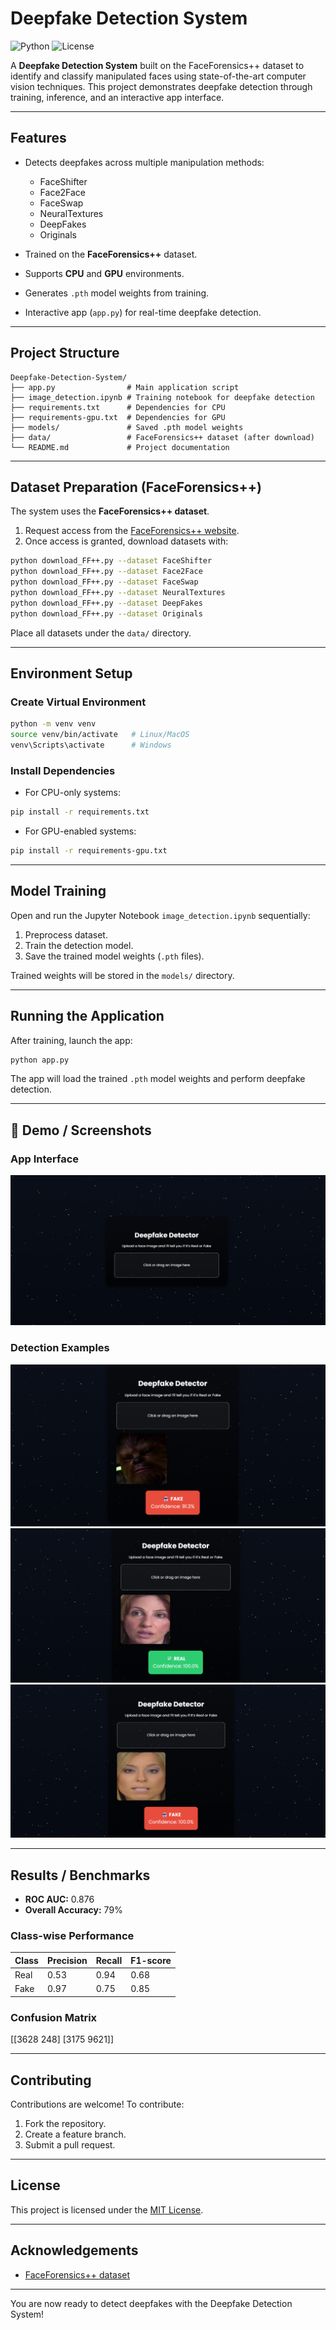 # Deepfake Detection System

![Python](https://img.shields.io/badge/python-3.10-blue) ![License](https://img.shields.io/badge/license-MIT-green)

A **Deepfake Detection System** built on the FaceForensics++ dataset to identify and classify manipulated faces using state-of-the-art computer vision techniques. This project demonstrates deepfake detection through training, inference, and an interactive app interface.

---

## Features

* Detects deepfakes across multiple manipulation methods:

  * FaceShifter
  * Face2Face
  * FaceSwap
  * NeuralTextures
  * DeepFakes
  * Originals
* Trained on the **FaceForensics++** dataset.
* Supports **CPU** and **GPU** environments.
* Generates `.pth` model weights from training.
* Interactive app (`app.py`) for real-time deepfake detection.

---

## Project Structure

```plaintext
Deepfake-Detection-System/
├── app.py                # Main application script
├── image_detection.ipynb # Training notebook for deepfake detection
├── requirements.txt      # Dependencies for CPU
├── requirements-gpu.txt  # Dependencies for GPU
├── models/               # Saved .pth model weights
├── data/                 # FaceForensics++ dataset (after download)
└── README.md             # Project documentation
```

---

## Dataset Preparation (FaceForensics++)

The system uses the **FaceForensics++ dataset**.

1. Request access from the [FaceForensics++ website](https://github.com/ondyari/FaceForensics).
2. Once access is granted, download datasets with:

```bash
python download_FF++.py --dataset FaceShifter
python download_FF++.py --dataset Face2Face
python download_FF++.py --dataset FaceSwap
python download_FF++.py --dataset NeuralTextures
python download_FF++.py --dataset DeepFakes
python download_FF++.py --dataset Originals
```

Place all datasets under the `data/` directory.

---

## Environment Setup

### Create Virtual Environment

```bash
python -m venv venv
source venv/bin/activate   # Linux/MacOS
venv\Scripts\activate      # Windows
```

### Install Dependencies

* For CPU-only systems:

```bash
pip install -r requirements.txt
```

* For GPU-enabled systems:

```bash
pip install -r requirements-gpu.txt
```

---

## Model Training

Open and run the Jupyter Notebook `image_detection.ipynb` sequentially:

1. Preprocess dataset.
2. Train the detection model.
3. Save the trained model weights (`.pth` files).

Trained weights will be stored in the `models/` directory.

---

## Running the Application

After training, launch the app:

```bash
python app.py
```

The app will load the trained `.pth` model weights and perform deepfake detection.

---
## 📸 Demo / Screenshots

### App Interface
![App Interface](assets/Screenshot%202025-09-26%20223946.png)

### Detection Examples
![Detection Example 1](assets/Screenshot%202025-09-26%20225128.png)  
![Detection Example 2](assets/Screenshot%202025-09-26%20225146.png)  
![Detection Example 3](assets/Screenshot%202025-09-26%20225256.png)

---

## Results / Benchmarks

- **ROC AUC:** 0.876  
- **Overall Accuracy:** 79%  

### Class-wise Performance
| Class | Precision | Recall | F1-score |
|-------|-----------|--------|----------|
| Real  | 0.53      | 0.94   | 0.68     |
| Fake  | 0.97      | 0.75   | 0.85     |

### Confusion Matrix

[[3628 248]
[3175 9621]]

---

## Contributing

Contributions are welcome! To contribute:

1. Fork the repository.
2. Create a feature branch.
3. Submit a pull request.

---

## License

This project is licensed under the [MIT License](LICENSE).

---

## Acknowledgements

* [FaceForensics++ dataset](https://github.com/ondyari/FaceForensics)

---

You are now ready to detect deepfakes with the Deepfake Detection System!
